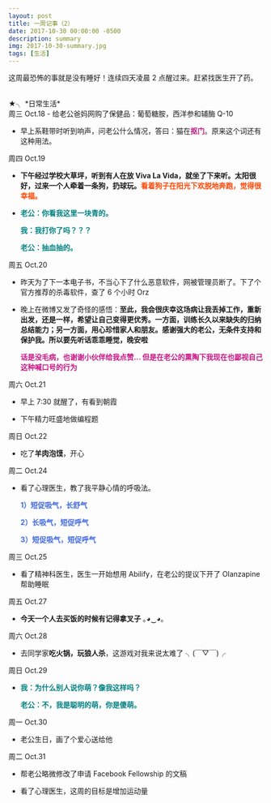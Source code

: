 ```yaml
---
layout: post
title: 一周记事（2）
date: 2017-10-30 00:00:00 -0500
description: summary
img: 2017-10-30-summary.jpg
tags: [生活]
---
```


这周最恐怖的事就是没有睡好！连续四天凌晨 2 点醒过来。赶紧找医生开了药。

<br>
★╮ *日常生活*

<br>
周三 Oct.18
- 给老公爸妈网购了保健品：葡萄糖胺，西洋参和辅酶 Q-10

- 早上系鞋带时听到响声，问老公什么情况，答曰：猫在<span style="color:MediumVioletRed">**抠门**</span>。原来这个词还有这种用法。

周四 Oct.19

- **下午经过学校大草坪，听到有人在放 Viva La Vida，就坐了下来听。太阳很好，过来一个人牵着一条狗，扔球玩。**<span style="color:Orangered">**看着狗子在阳光下欢脱地奔跑，觉得很幸福。**</span>

-   <span style="color:Teal">**老公：你看我这里一块青的。**</span>

    <span style="color:Teal">**我：我打你了吗？？？**</span>

    <span style="color:Teal">**老公：抽血抽的。**</span>

周五 Oct.20
- 昨天为了下一本电子书，不当心下了什么恶意软件，网被管理员断了。下了个官方推荐的杀毒软件，查了 6 个小时 Orz

- 晚上在微博又发了奇怪的感悟：**至此，我会很庆幸这场病让我丢掉工作，重新出发，还是一样，希望让自己变得更优秀。一方面，训练长久以来缺失的归纳总结能力；另一方面，用心珍惜家人和朋友。感谢强大的老公，无条件支持和保护我。所以要先听话乖乖睡觉，晚安啦**

    <span style="color:MediumVioletRed">**话是没毛病，也谢谢小伙伴给我点赞... 但是在老公的熏陶下我现在也鄙视自己这种喊口号的行为**</span>
    

周六 Oct.21
- 早上 7:30 就醒了，有看到朝霞

- 下午精力旺盛地做编程题

周日 Oct.22
- 吃了**羊肉泡馍**，开心

周二 Oct.24

- 看了心理医生，教了我平静心情的呼吸法。

  <span style="color:RoyalBlue"> **1）短促吸气，长舒气**</span>

  <span style="color:RoyalBlue">**2）长吸气，短促呼气**</span>

  <span style="color:RoyalBlue">**3）短促吸气，短促呼气**</span>

周三 Oct.25

- 看了精神科医生，医生一开始想用 Abilify，在老公的提议下开了 Olanzapine 帮助睡眠

周五 Oct.27

- **今天一个人去买饭的时候有记得拿叉子** ｡◕‿◕｡

周六 Oct.28

- 去同学家**吃火锅，玩狼人杀**，这游戏对我来说太难了 ╮(￣▽￣)╭

周日 Oct.29

- <span style="color:Teal">**我：为什么别人说你萌？像我这样吗？**</span>

  <span style="color:Teal">**老公：不，我是聪明的萌，你是傻萌。**</span>


周一 Oct.30

- 老公生日，画了个爱心送给他 

周二 Oct.31

- 帮老公略微修改了申请 Facebook Fellowship 的文稿

- 看了心理医生，这周的目标是增加运动量

